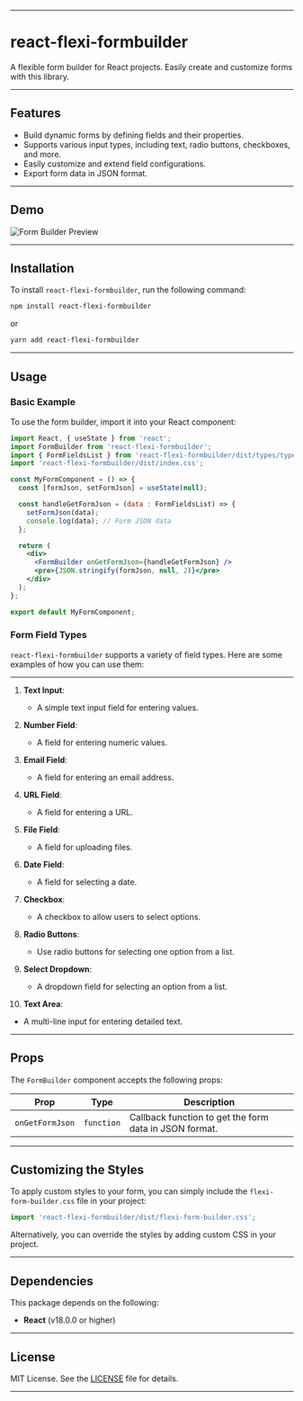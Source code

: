 
---

# react-flexi-formbuilder

A flexible form builder for React projects. Easily create and customize forms with this library. 

---

## Features
- Build dynamic forms by defining fields and their properties.
- Supports various input types, including text, radio buttons, checkboxes, and more.
- Easily customize and extend field configurations.
- Export form data in JSON format.

---

## Demo

![Form Builder Preview](https://codewithharis.com/images/react-flexi-formbuilder.png)

---

## Installation

To install `react-flexi-formbuilder`, run the following command:

```bash
npm install react-flexi-formbuilder
```

or

```bash
yarn add react-flexi-formbuilder
```

---

## Usage

### Basic Example

To use the form builder, import it into your React component:

```jsx
import React, { useState } from 'react';
import FormBuilder from 'react-flexi-formbuilder';
import { FormFieldsList } from 'react-flexi-formbuilder/dist/types/type';
import 'react-flexi-formbuilder/dist/index.css'; 

const MyFormComponent = () => {
  const [formJson, setFormJson] = useState(null);

  const handleGetFormJson = (data : FormFieldsList) => {
    setFormJson(data);
    console.log(data); // Form JSON data
  };

  return (
    <div>
      <FormBuilder onGetFormJson={handleGetFormJson} />
      <pre>{JSON.stringify(formJson, null, 2)}</pre>
    </div>
  );
};

export default MyFormComponent;
```

### Form Field Types

`react-flexi-formbuilder` supports a variety of field types. Here are some examples of how you can use them:

---

1. **Text Input**:
   - A simple text input field for entering values.

2. **Number Field**:
   - A field for entering numeric values.

3. **Email Field**:
   - A field for entering an email address.

4. **URL Field**:
   - A field for entering a URL.

5. **File Field**:
   - A field for uploading files.

6. **Date Field**:
   - A field for selecting a date.

7. **Checkbox**:
   - A checkbox to allow users to select options.

8. **Radio Buttons**:
   - Use radio buttons for selecting one option from a list.

9. **Select Dropdown**:
   - A dropdown field for selecting an option from a list.

10. **Text Area**:
   - A multi-line input for entering detailed text.

---

## Props

The `FormBuilder` component accepts the following props:

| Prop             | Type        | Description                                              |
| ---------------- | ----------- | -------------------------------------------------------- |
| `onGetFormJson`  | `function`  | Callback function to get the form data in JSON format.   |

---

## Customizing the Styles

To apply custom styles to your form, you can simply include the `flexi-form-builder.css` file in your project:

```javascript
import 'react-flexi-formbuilder/dist/flexi-form-builder.css';
```

Alternatively, you can override the styles by adding custom CSS in your project.

---

## Dependencies

This package depends on the following:

- **React** (v18.0.0 or higher)

---

## License

MIT License. See the [LICENSE](./LICENSE) file for details.

---